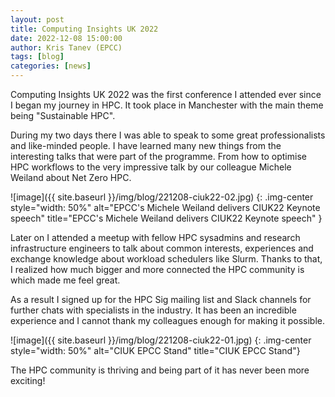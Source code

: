 ```yaml
---
layout: post
title: Computing Insights UK 2022
date: 2022-12-08 15:00:00
author: Kris Tanev (EPCC)
tags: [blog] 
categories: [news]
---
```


Computing Insights UK 2022 was the first conference I attended ever since I began my journey in HPC. It took place in Manchester with the main  theme being "Sustainable HPC". 

<!--more-->

During my two days there I was able to speak to some great professionalists and like-minded people. I have learned many new things from the interesting talks that were part of the programme. From how to optimise HPC workflows to the very impressive talk by our colleague Michele Weiland about Net Zero HPC. 

![image]({{ site.baseurl }}/img/blog/221208-ciuk22-02.jpg)
{: .img-center style="width: 50%" 
alt="EPCC's Michele Weiland delivers CIUK22 Keynote speech" 
title="EPCC's Michele Weiland delivers CIUK22 Keynote speech" }

Later on I attended a meetup with fellow HPC sysadmins and research infrastructure engineers to talk about common interests, experiences and exchange
knowledge about workload schedulers like Slurm. Thanks to that, I realized how much bigger and more connected the HPC community is which made me feel great.

As a result I signed up for the HPC Sig mailing list and Slack channels for further chats with specialists in the industry. It has been an incredible experience and I cannot thank my colleagues enough for making it possible.

![image]({{ site.baseurl }}/img/blog/221208-ciuk22-01.jpg)
{: .img-center style="width: 50%" 
alt="CIUK EPCC Stand" 
title="CIUK EPCC Stand"}



The HPC community is thriving and being part of it has never been more exciting!




<!--

Image with scaling

![image]({{ site.baseurl }}/img/splash/221117-calendar.jpg)
{: .img-center style="width: 30%" 
alt="ARCHER2 calendar 2023" 
title="ARCHER2 calendar 2023"}

Image with scaling and url link

<a href="https://bit.ly/ARCHER2-Calendar-2023">
![[image]]({{ site.baseurl }}/img/splash/221117-calendar.jpg)</a>
{: .img-center style="width: 30%" 
alt="ARCHER2 calendar 2023" 
title="ARCHER2 calendar 2023" }




<img src="{{ site.baseurl }}/img/news/210127-IMG_0126.jpg" alt="ARCHER2" title="ARCHER2"/>

<img src="{{ site.baseurl }}/img/logos/euro-cc.jpg" alt="EuroCC" title="EuroCC" align="right" width="10%" />

<a href="https:www        ">
<img src="{{ site.baseurl }}/img/blog/211030-uk-stats-auth.jpg" alt="ARCHER2" title="ARCHER2" style="width: 30%"   /></a>



![image]({{ site.baseurl }}/img/blog/210412-systems-blog_pic2.jpg)
{: .img-center style="width: 60%" 
alt="ARCHER2" 
title="ARCHER2"}



<div>

<iframe title="Video"  width="1000" height="560" src="https://www.youtube.com/embed/UXHE7ljmhaQ" frameborder="0" allow="accelerometer; autoplay; encrypted-media; gyroscope; picture-in-picture" allowfullscreen></iframe>

</div>


-->